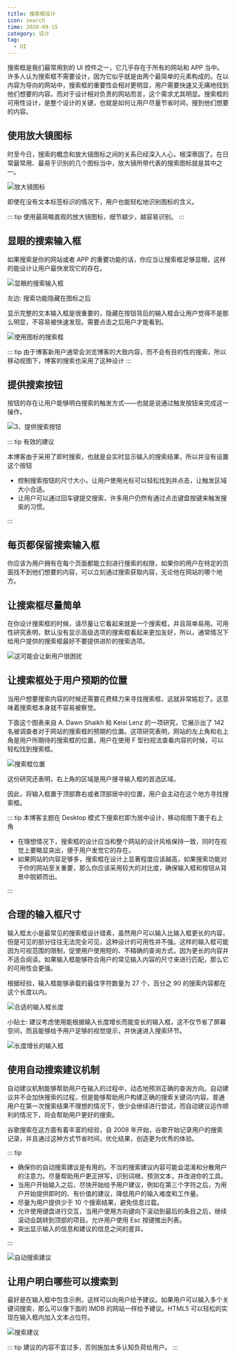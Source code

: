 ```yaml
---
title: 搜索框设计
icon: search
time: 2020-09-15
category: 设计
tag:
  - UI
---
```


搜索框是我们最常用到的 UI 控件之一，它几乎存在于所有的网站和 APP 当中。许多人认为搜索框不需要设计，因为它似乎就是由两个最简单的元素构成的。在以内容为导向的网站中，搜索框的重要性会相对更明显，用户需要快速又无痛地找到他们想要的内容。而对于设计相对负责的网站而言，这个需求尤其明显。搜索框的可用性设计，是整个设计的关键，也就是如何让用户尽量节省时间，搜到他们想要的内容。

## 使用放大镜图标

时至今日，搜索的概念和放大镜图标之间的关系已经深入人心，根深蒂固了。在日常最常用、最易于识别的几个图标当中，放大镜所带代表的搜索图标就是其中之一。

![放大镜图标](./assets/search-icon.png)

即使在没有文本标签标识的情况下，用户也能轻松地识别图标的含义。

::: tip
使用最简略直观的放大镜图标，细节越少，越容易识别。
:::

## 显眼的搜索输入框

如果搜索是你的网站或者 APP 的重要功能的话，你应当让搜索框足够显眼，这样的能设计让用户最快发现它的存在。

![显眼的搜索输入框](./assets/search-eye-catching.png)

左边: 搜索功能隐藏在图标之后

显示完整的文本输入框是很重要的，隐藏在按钮背后的输入框会让用户觉得不是那么明显，不容易被快速发现。需要点击之后用户才能看到。

![使用图标的搜索框](./assets/search-using-icon.gif)

::: tip
由于博客新用户通常会浏览博客的大致内容，而不会有目的性的搜索，所以移动视图下，博客的搜索也采用了这种设计
:::

## 提供搜索按钮

按钮的存在让用户能够明白搜索的触发方式——也就是说通过触发按钮来完成这一操作。

![3、提供搜索按钮](./assets/search-button.jpeg)

::: tip 有效的建议

本博客由于采用了即时搜索，也就是会实时显示输入的搜索结果，所以并没有设置这个按钮

- 控制搜索按钮的尺寸大小，让用户使用光标可以轻松找到并点击，让触发区域大小合适。
- 让用户可以通过回车键提交搜索，许多用户仍然有通过点击键盘按键来触发搜索的习惯。

:::

## 每页都保留搜索输入框

你应该为用户拥有在每个页面都能立刻进行搜索的权限，如果你的用户在特定的页面找不到他们想要的内容，可以立刻通过搜索获取内容，无论他在网站的哪个地方。

## 让搜索框尽量简单

在你设计搜索框的时候，请尽量让它看起来就是一个搜索框，并且简单易用。可用性研究表明，默认没有显示高级选项的搜索框看起来更加友好，所以，通常情况下给用户提供的搜索框最好不要提供进阶的搜索选项。

![这可能会让新用户很困扰](./assets/advance-search.jpeg)

## 让搜索框处于用户预期的位置

当用户想要搜索内容的时候还需要花费精力来寻找搜索框，这就非常尴尬了。这意味着搜索框本身就不容易被察觉。

下面这个图表来自 A. Dawn Shaikh 和 Keisi Lenz 的一项研究，它展示出了 142 名被调查者对于网站的搜索框的预期的位置。这项研究表明，网站的左上角和右上角是用户所期待的搜索框的位置，用户在使用 F 型扫视法查看内容的时候，可以轻松找到搜索框。

![搜索框位置](./assets/search-position.gif)

这份研究还表明，右上角的区域是用户搜寻输入框的首选区域。

因此，将输入框置于顶部靠右或者顶部居中的位置，用户会主动在这个地方寻找搜索框。

::: tip
本博客主题在 Desktop 模式下搜索栏即为居中设计，移动视图下置于右上角

- 在理想情况下，搜索框的设计应当和整个网站的设计风格保持一致，同时在视觉上要略显突出，便于用户发觉它的存在。
- 如果网站的内容足够多，搜索框在设计上显著程度应该越高，如果搜索功能对于你的网站至关重要，那么你应该采用较大的对比度，确保输入框和按钮从背景中脱颖而出。

:::

## 合理的输入框尺寸

输入框太小是最常见的搜索框设计错素，虽然用户可以输入比输入框更长的内容，但是可见的部分往往无法完全可见，这种设计的可用性并不强。这样的输入框可能因为可视范围的限制，促使用户使用短的、不精确的查询方式，因为更长的内容并不适合阅读。如果输入框能够符合用户的常见输入内容的尺寸来进行匹配，那么它的可用性会更强。

根据经验，输入框能够承载的最佳字符数量为 27 个，百分之 90 的搜索内容都在这个长度以内。

![合适的输入框长度](./assets/search-size.png)

小贴士: 建议考虑使用能根据输入长度增长而能变长的输入框，这不仅节省了屏幕空间，而且能够给予用户足够的视觉提示，并快速进入搜索环节。

![长度增长的输入框](./assets/search-expand.png)

## 使用自动搜索建议机制

自动建议机制能够帮助用户在输入的过程中，动态地预测正确的查询方向。自动建议并不会加快搜索的过程，但是能够帮助用户构建正确的搜索关键词/内容。普通用户在第一次搜索结果不理想的情况下，很少会继续进行尝试，而自动建议运作顺利的情况下，将会帮助用户更好的搜索。

谷歌搜索在这方面有着丰富的经验，自 2008 年开始，谷歌开始记录用户的搜索记录，并且通过这种方式节省时间，优化结果，创造更为优秀的体验。

::: tip

- 确保你的自动搜索建议是有用的。不当的搜索建议内容可能会混淆和分散用户的注意力。尽量帮助用户更正拼写，识别词根，预测文本，并改进你的工具。
- 当用户开始输入之后，尽快开始给予用户建议，例如在第三个字符之后，为用户开始提供即时的、有价值的建议，降低用户的输入难度和工作量。
- 尽量为用户提供少于 10 个搜索结果，避免信息过载。
- 允许使用键盘进行交互，当用户使用方向键向下滚动到最后的条目之后，继续滚动会跳转到顶部的项目。允许用户使用 Esc 按键推出列表。
- 突出显示输入的信息和建议的信息之间的差异。

:::

![自动搜索建议](./assets/auto-suggest.png)

## 让用户明白哪些可以搜索到

最好是在输入框中包含示例，这样可以向用户给予建议。如果用户可以输入多个关键词搜索，那么可以像下面的 IMDB 的网站一样给予建议。HTML5 可以轻松的实现在输入框内加入文本占位符。

![搜索建议](./assets/search-hint.png)

::: tip
建议的内容不宜过多，否则施加太多认知负荷给用户。
:::
